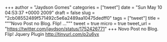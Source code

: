 
+++
author = "Jaydson Gomes"
categories = ["tweet"]
date = "Sun May 10 04:53:37 +0000 2009"
draft = false
slug = "2cb08552489f571492c5e6a2489aa10475dedff0"
tags = ["tweet"]
title = """Novo Post no Blog. Flip! ..."""
tweet = true
micro = true
tweet_url = "https://twitter.com/jaydson/status/1752426771"
+++
Novo Post no Blog. Flip! Jquery Plugin http://tinyurl.com/p2u6yx
